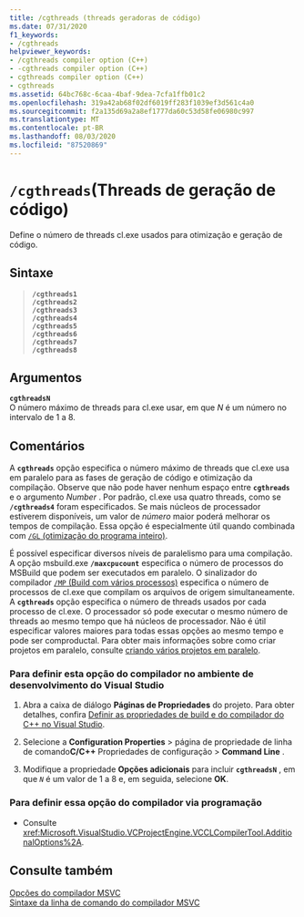 ```yaml
---
title: /cgthreads (threads geradoras de código)
ms.date: 07/31/2020
f1_keywords:
- /cgthreads
helpviewer_keywords:
- /cgthreads compiler option (C++)
- -cgthreads compiler option (C++)
- cgthreads compiler option (C++)
- cgthreads
ms.assetid: 64bc768c-6caa-4baf-9dea-7cfa1ffb01c2
ms.openlocfilehash: 319a42ab68f02df6019ff283f1039ef3d561c4a0
ms.sourcegitcommit: f2a135d69a2a8ef1777da60c53d58fe06980c997
ms.translationtype: MT
ms.contentlocale: pt-BR
ms.lasthandoff: 08/03/2020
ms.locfileid: "87520869"
---
```

# <a name="cgthreads-code-generation-threads"></a>`/cgthreads`(Threads de geração de código)

Define o número de threads cl.exe usados para otimização e geração de código.

## <a name="syntax"></a>Sintaxe

> **`/cgthreads1`**\
> **`/cgthreads2`**\
> **`/cgthreads3`**\
> **`/cgthreads4`**\
> **`/cgthreads5`**\
> **`/cgthreads6`**\
> **`/cgthreads7`**\
> **`/cgthreads8`**

## <a name="arguments"></a>Argumentos

**`cgthreadsN`**\
O número máximo de threads para cl.exe usar, em que *N* é um número no intervalo de 1 a 8.

## <a name="remarks"></a>Comentários

A **`cgthreads`** opção especifica o número máximo de threads que cl.exe usa em paralelo para as fases de geração de código e otimização da compilação. Observe que não pode haver nenhum espaço entre **`cgthreads`** e o argumento *Number* . Por padrão, cl.exe usa quatro threads, como se **`/cgthreads4`** foram especificados. Se mais núcleos de processador estiverem disponíveis, um valor de *número* maior poderá melhorar os tempos de compilação. Essa opção é especialmente útil quando combinada com [ `/GL` (otimização do programa inteiro)](gl-whole-program-optimization.md).

É possível especificar diversos níveis de paralelismo para uma compilação. A opção msbuild.exe **`/maxcpucount`** especifica o número de processos do MSBuild que podem ser executados em paralelo. O sinalizador do compilador [ `/MP` (Build com vários processos)](mp-build-with-multiple-processes.md) especifica o número de processos de cl.exe que compilam os arquivos de origem simultaneamente. A **`cgthreads`** opção especifica o número de threads usados por cada processo de cl.exe. O processador só pode executar o mesmo número de threads ao mesmo tempo que há núcleos de processador. Não é útil especificar valores maiores para todas essas opções ao mesmo tempo e pode ser comproductal. Para obter mais informações sobre como criar projetos em paralelo, consulte [criando vários projetos em paralelo](/visualstudio/msbuild/building-multiple-projects-in-parallel-with-msbuild).

### <a name="to-set-this-compiler-option-in-the-visual-studio-development-environment"></a>Para definir esta opção do compilador no ambiente de desenvolvimento do Visual Studio

1. Abra a caixa de diálogo **Páginas de Propriedades** do projeto. Para obter detalhes, confira [Definir as propriedades de build e do compilador do C++ no Visual Studio](../working-with-project-properties.md).

1. Selecione a **Configuration Properties**  >  página de propriedade de linha de comando**C/C++** Propriedades de configuração  >  **Command Line** .

1. Modifique a propriedade **Opções adicionais** para incluir **`cgthreadsN`** , em que *`N`* é um valor de 1 a 8 e, em seguida, selecione **OK**.

### <a name="to-set-this-compiler-option-programmatically"></a>Para definir essa opção do compilador via programação

- Consulte <xref:Microsoft.VisualStudio.VCProjectEngine.VCCLCompilerTool.AdditionalOptions%2A>.

## <a name="see-also"></a>Consulte também

[Opções do compilador MSVC](compiler-options.md)<br/>
[Sintaxe da linha de comando do compilador MSVC](compiler-command-line-syntax.md)
